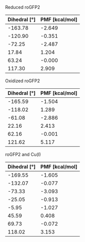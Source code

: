 Reduced roGFP2

| Dihedral [°] | PMF [kcal/mol] |
|-----------|-----------|
| -163.78 | -2.649 |
| -120.90 | -0.351 |
| -72.25 | -2.487 |
| 17.84 | 1.204 |
| 63.24 | -0.000 |
| 117.30 | 2.909 |

Oxidized roGFP2

| Dihedral [°] | PMF [kcal/mol] |
|-----------|-----------|
| -165.59 | -1.504 |
| -118.02 | 1.289 |
| -61.08 | -2.886 |
| 22.16 | 2.413 |
| 62.16 | -0.001 |
| 121.62 | 5.117 |

roGFP2 and Cu(I)

| Dihedral [°] | PMF [kcal/mol] |
|-----------|-----------|
| -169.55 | -1.605 |
| -132.07 | -0.077 |
| -73.33 | -3.093 |
| -25.05 | -0.913 |
| -5.95 | -1.027 |
| 45.59 | 0.408 |
| 69.73 | -0.072 |
| 118.02 | 3.153 |
